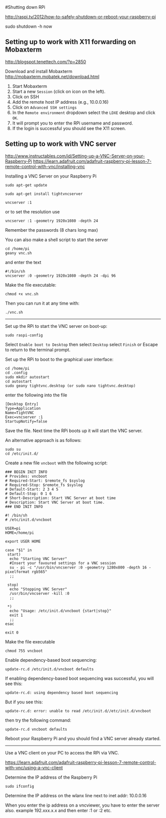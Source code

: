 #Shutting down RPi

<http://raspi.tv/2012/how-to-safely-shutdown-or-reboot-your-raspberry-pi>  

sudo shutdown -h now


## Setting up to work with X11 forwarding on Mobaxterm

<http://blogspot.tenettech.com/?p=2850>

Download and install Mobaxterm <http://mobaxterm.mobatek.net/download.html>

1. Start Mobaxterm
2. Start a new `Session` (click on icon on the left).  
1. Click on SSH 
1. Add the remote host IP address (e.g., 10.0.0.16)
3. Click on `Advanced SSH settings`
4. In the `Remote environment` dropdown select the `LDXE` desktop and click `OK`.
5. It will prompt you to enter the RPi username and password.
6. If the login is successful you should see the X11 screen.



## Setting up to work with VNC server

<http://www.instructables.com/id/Setting-up-a-VNC-Server-on-your-Raspberry-Pi>
<https://learn.adafruit.com/adafruit-raspberry-pi-lesson-7-remote-control-with-vnc/installing-vnc>

Installing a VNC Server on your Raspberry Pi

    sudo apt-get update

    sudo apt-get install tightvncserver

	vncserver :1

or to set the resolution use

	vncserver :1 -geometry 1920x1080 -depth 24

Remember the passwords (8 chars long max)

You can also make a shell script to start the server

	cd /home/pi
	geany vnc.sh

and enter the text

	#!/bin/sh
	vncserver :0 -geometry 1920x1080 -depth 24 -dpi 96

Make the file executable:

	chmod +x vnc.sh

Then you can run it at any time with:

	./vnc.sh

<hr>

Set up the RPi to start the VNC server on boot-up:

	sudo raspi-config

Select `Enable boot to Desktop` then select `Desktop` select `Finish` or  Escape to return to the terminal prompt.

Set up the RPi to boot to the graphical user interface:

	cd /home/pi
	cd .config
	sudo mkdir autostart
	cd autostart
	sudo geany tightvnc.desktop (or sudo nano tightvnc.desktop)

enter the following into the file

	[Desktop Entry]
	Type=Application
	Name=TightVNC
	Exec=vncserver :1
	StartupNotify=false

Save the file. Next time the RPi boots up it will start the VNC server.

An alternative approach is as follows:

	sudo su
	cd /etc/init.d/

Create a new file `vncboot` with the following script:

	### BEGIN INIT INFO
	# Provides: vncboot
	# Required-Start: $remote_fs $syslog
	# Required-Stop: $remote_fs $syslog
	# Default-Start: 2 3 4 5
	# Default-Stop: 0 1 6
	# Short-Description: Start VNC Server at boot time
	# Description: Start VNC Server at boot time.
	### END INIT INFO
	
	#! /bin/sh
	# /etc/init.d/vncboot
	
	USER=pi
	HOME=/home/pi
	
	export USER HOME
	
	case "$1" in
	 start)
	  echo "Starting VNC Server"
	  #Insert your favoured settings for a VNC session
	  su - pi -c "/usr/bin/vncserver :0 -geometry 1280x800 -depth 16 -pixelformat rgb565"
	  ;;
	
	 stop)
	  echo "Stopping VNC Server"
	  /usr/bin/vncserver -kill :0
	  ;;
	
	 *)
	  echo "Usage: /etc/init.d/vncboot {start|stop}"
	  exit 1
	  ;;
	esac
	
	exit 0

Make the file executable

	chmod 755 vncboot

Enable dependency-based boot sequencing:

	update-rc.d /etc/init.d/vncboot defaults

If enabling dependency-based boot sequencing was successful, you will see this:

	update-rc.d: using dependency based boot sequencing

But if you see this:

	update-rc.d: error: unable to read /etc/init.d//etc/init.d/vncboot

then try the following command:

	update-rc.d vncboot defaults

Reboot your Raspberry Pi and you should find a VNC server already started.


<hr>

Use a VNC client on your PC to access the RPi via VNC.

<https://learn.adafruit.com/adafruit-raspberry-pi-lesson-7-remote-control-with-vnc/using-a-vnc-client>


Determine the IP address of the Raspberry Pi

	sudo ifconfig

Determine the IP address on the wlanx line next to inet addr: 10.0.0.16

When you enter the ip address on a vncviewer, you have to enter the server also. example 192.xxx.x.x and then enter :1 or :2 etc.






